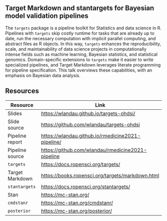 ## Target Markdown and stantargets for Bayesian model validation pipelines

The `targets` package is a pipeline toolkit for Statistics and data science in R. Pipelines with `targets` skip costly runtime for tasks that are already up to date, run the necessary computation with implicit parallel computing, and abstract files as R objects. In this way, `targets` enhances the reproducibility, scale, and maintainability of data science projects in computationally intense fields such as machine learning, Bayesian statistics, and statistical genomics. Domain-specific extensions to `targets` make it easier to write specialized pipelines, and Target Markdown leverages literate programming for pipeline specification. This talk overviews these capabilities, with an emphasis on Bayesian data analysis.

## Resources

Resource | Link
---|---
Slides | <https://wlandau.github.io/targets-ohdsi/>
Slide source | <https://github.com/wlandau/targets-ohdsi>
Pipeline report | <https://wlandau.github.io/rmedicine2021-pipeline/>
Pipeline source | <https://github.com/wlandau/rmedicine2021-pipeline>
`targets` | <https://docs.ropensci.org/targets/>
Target Markdown | <https://books.ropensci.org/targets/markdown.html>
`stantargets` |  <https://docs.ropensci.org/stantargets/>
Stan | <https://mc-stan.org/>
`cmdstanr` | <https://mc-stan.org/cmdstanr/>
`posterior` | <https://mc-stan.org/posterior/>

